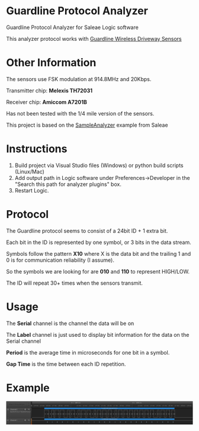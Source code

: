 # Guardline Protocol Analyzer
Guardline Protocol Analyzer for Saleae Logic software

This analyzer protocol works with [Guardline Wireless Driveway Sensors](https://www.guardlinesecurity.com/)


# Other Information
The sensors use FSK modulation at 914.8MHz and 20Kbps.

Transmitter chip: **Melexis TH72031**

Receiver chip: **Amiccom A7201B**

Has not been tested with the 1/4 mile version of the sensors.

This project is based on the [SampleAnalyzer](https://github.com/saleae/SampleAnalyzer) example from Saleae

# Instructions
1. Build project via Visual Studio files (Windows) or python build scripts (Linux/Mac)
2. Add output path in Logic software under Preferences->Developer in the "Search this path for analyzer plugins" box. 
3. Restart Logic.

# Protocol
The Guardline protocol seems to consist of a 24bit ID + 1 extra bit. 

Each bit in the ID is represented by one symbol, or 3 bits in the data stream.

Symbols follow the pattern **X10** where X is the data bit and the trailing 1 and 0 is for communication reliability (I assume).

So the symbols we are looking for are **010** and **110** to represent HIGH/LOW.

The ID will repeat 30+ times when the sensors transmit.

# Usage
The **Serial** channel is the channel the data will be on

The **Label** channel is just used to display bit information for the data on the Serial channel

**Period** is the average time in microseconds for one bit in a symbol.

**Gap Time** is the time between each ID repetition. 

# Example
![Example data stream](https://github.com/MatthewJolly/GuardlineAnalyzer/raw/master/example.png)